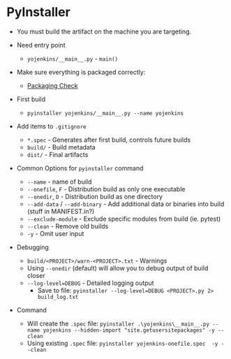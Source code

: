 # PyInstaller

- You must build the artifact on the machine you are targeting.

- Need entry point
  - `yojenkins/__main__.py` - `main()`

- Make sure everything is packaged correctly:
  - [Packaging Check](https://github.com/pyinstaller/pyinstaller/wiki/How-to-Report-Bugs#make-sure-everything-is-packaged-correctly)

- First build
  - `pyinstaller yojenkins/__main__.py --name yojenkins`

- Add items to `.gitignore`
  - `*.spec` - Generates after first build, controls future builds
  - `build/` - Build metadata
  - `dist/` - Final artifacts

- Common Options for `pyinstaller` command
  - `--name` - name of build
  - `--onefile`, `F` - Distribution build as only one executable
  - `--onedir`, `D` - Distribution build as one directory
  - `--add-data` / `--add-binary` - Add additional data or binaries into build (stuff in MANIFEST.in?)
  - `--exclude-module` - Exclude specific modules from build (ie. pytest)
  - `--clean` - Remove old builds
  - `-y` - Omit user input

- Debugging
  - `build/<PROJECT>/warn-<PROJECT>.txt` - Warnings
  - Using `--onedir` (default) will allow you to debug output of build closer
  - `--log-level=DEBUG` - Detailed logging output
    - Save to file: `pyinstaller --log-level=DEBUG <PROJECT>.py 2> build_log.txt`

- Command
  - Will create the `.spec` file: `pyinstaller .\yojenkins\__main__.py --name yojenkins --hidden-import "site.getusersitepackages" -y --clean`
  - Using existing `.spec` file: `pyinstaller yojenkins-onefile.spec  -y --clean`
